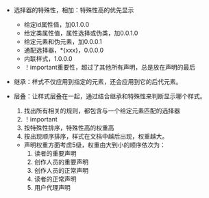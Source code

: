 - 选择器的特殊性，相加：特殊性高的优先显示

  - 给定id属性值，加0.1.0.0
  - 给定类属性值，属性选择或伪类，加0.0.1.0
  - 给定元素和伪元素，加0.0.0.1
  - 通配选择器，*{xxx}，0.0.0.0
  - 内联样式，1.0.0.0
  - ！important重要性，超过了其他所有声明，总是放在声明的最后

- 继承：样式不仅应用到指定的元素，还会应用到它的后代元素。

- 层叠：让样式层叠在一起，通过结合继承和特殊性来判断显示哪个样式。

  1. 找出所有相关的规则，都包含与一个给定元素匹配的选择器
  2. ！important
  3. 按特殊性排序，特殊性高的权重高
  4. 按出现顺序排序，样式在文档中越后出现，权重越大。

  - 声明权重方面考虑5级，权重由大到小的顺序依次为：
    1. 读者的重要声明
    2. 创作人员的重要声明
    3. 创作人员的正常声明
    4. 读者的正常声明
    5. 用户代理声明

